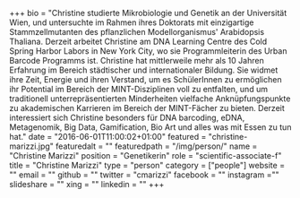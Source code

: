 +++
bio = "Christine studierte Mikrobiologie und Genetik an der Universität Wien, und  untersuchte im Rahmen ihres Doktorats mit einzigartige Stammzellmutanten des pflanzlichen Modellorganismus' Arabidopsis Thaliana. Derzeit arbeitet Christine am DNA Learning Centre des Cold Spring Harbor Labors in New York City, wo sie Programmleiterin des Urban Barcode Programms ist. Christine hat mittlerweile mehr als 10 Jahren Erfahrung im Bereich städtischer und internationaler Bildung. Sie widmet ihre Zeit, Energie und ihren Verstand, um es SchülerInnen zu ermöglichen ihr Potential im Bereich der MINT-Disziplinen voll zu entfalten, und um traditionell unterrepräsentierten Minderheiten vielfache Anknüpfungspunkte zu akademischen Karrieren im Bereich der MINT-Fächer zu bieten. Derzeit interessiert sich Christine besonders für DNA barcoding, eDNA, Metagenomik, Big Data, Gamification, Bio Art und alles was mit Essen zu tun hat."
date = "2016-06-01T11:00:02+01:00"
featured = "christine-marizzi.jpg"
featuredalt = ""
featuredpath = "/img/person/"
name = "Christine Marizzi"
position = "Genetikerin"
role = "scientific-associate-f"
title = "Christine Marizzi"
type = "person"
category = ["people"]
website = ""
email = ""
github = ""
twitter = "cmarizzi"
facebook = ""
instagram =""
slideshare = ""
xing = ""
linkedin = ""
+++
